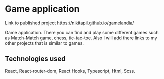 # Game application

Link to published project https://nikitapil.github.io/gamelandia/  

Game application. There you can find and play some different games such as Match-Match game, chess, tic-tac-toe. Also I will add there links to my other projects that is similar to games.

## Technologies used

React, React-router-dom, React Hooks, Typescript, Html, Scss.
